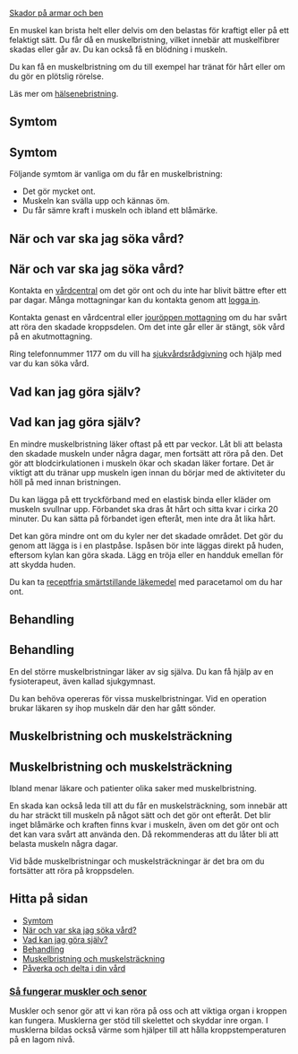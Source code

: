 [Skador på armar och ben](https://www.1177.se/olyckor--skador/skador-pa-armar-och-ben/)

En muskel kan brista helt eller delvis om den belastas för kraftigt eller på ett felaktigt sätt. Du får då en muskelbristning, vilket innebär att muskelfibrer skadas eller går av. Du kan också få en blödning i muskeln.

Du kan få en muskelbristning om du till exempel har tränat för hårt eller om du gör en plötslig rörelse.

Läs mer om [hälsenebristning](https://www.1177.se/olyckor--skador/skador-pa-hander-och-fotter/halsenebristning/).

Symtom
------

Symtom
------

Följande symtom är vanliga om du får en muskelbristning:

*   Det gör mycket ont.
*   Muskeln kan svälla upp och kännas öm.
*   Du får sämre kraft i muskeln och ibland ett blåmärke.

När och var ska jag söka vård?
------------------------------

När och var ska jag söka vård?
------------------------------

Kontakta en [vårdcentral](https://www.1177.se/lankbiblioteket/nationella-lankar/1177---lankar/hitta-vard---forinstallda-sok/hitta-vardcentral-nara-mig/) om det gör ont och du inte har blivit bättre efter ett par dagar. Många mottagningar kan du kontakta genom att [logga in](https://www.1177.se/lankbiblioteket/nationella-lankar/1177---lankar/e-tjanster---behallare/e-tjanster---allman-inloggning/).

Kontakta genast en vårdcentral eller [jouröppen mottagning](https://www.1177.se/lankbiblioteket/nationella-lankar/1177---lankar/hitta-vard---forinstallda-sok/hitta-jourmottagning-nara-mig/) om du har svårt att röra den skadade kroppsdelen. Om det inte går eller är stängt, sök vård på en akutmottagning.

Ring telefonnummer 1177 om du vill ha [sjukvårdsrådgivning](https://www.1177.se/om-1177/nar-du-ringer-1177/nar-du-ringer-1177/) och hjälp med var du kan söka vård.

Vad kan jag göra själv?
-----------------------

Vad kan jag göra själv?
-----------------------

En mindre muskelbristning läker oftast på ett par veckor. Låt bli att belasta den skadade muskeln under några dagar, men fortsätt att röra på den. Det gör att blodcirkulationen i muskeln ökar och skadan läker fortare. Det är viktigt att du tränar upp muskeln igen innan du börjar med de aktiviteter du höll på med innan bristningen.

Du kan lägga på ett tryckförband med en elastisk binda eller kläder om muskeln svullnar upp. Förbandet ska dras åt hårt och sitta kvar i cirka 20 minuter. Du kan sätta på förbandet igen efteråt, men inte dra åt lika hårt.

Det kan göra mindre ont om du kyler ner det skadade området. Det gör du genom att lägga is i en plastpåse. Ispåsen bör inte läggas direkt på huden, eftersom kylan kan göra skada. Lägg en tröja eller en handduk emellan för att skydda huden.

Du kan ta [receptfria smärtstillande läkemedel](https://www.1177.se/undersokning-behandling/behandling-med-lakemedel/lakemedel-utifran-diagnos/receptfria-lakemedel-vid-tillfallig-smarta---vad-ska-jag-valja/) med paracetamol om du har ont.

Behandling
----------

Behandling
----------

En del större muskelbristningar läker av sig själva. Du kan få hjälp av en fysioterapeut, även kallad sjukgymnast.

Du kan behöva opereras för vissa muskelbristningar. Vid en operation brukar läkaren sy ihop muskeln där den har gått sönder.

Muskelbristning och muskelsträckning
------------------------------------

Muskelbristning och muskelsträckning
------------------------------------

Ibland menar läkare och patienter olika saker med muskelbristning.

En skada kan också leda till att du får en muskelsträckning, som innebär att du har sträckt till muskeln på något sätt och det gör ont efteråt. Det blir inget blåmärke och kraften finns kvar i muskeln, även om det gör ont och det kan vara svårt att använda den. Då rekommenderas att du låter bli att belasta muskeln några dagar.

Vid både muskelbristningar och muskelsträckningar är det bra om du fortsätter att röra på kroppsdelen.

Hitta på sidan
--------------

*   [Symtom](https://www.1177.se/olyckor--skador/skador-pa-armar-och-ben/muskelbristning/#section-32716)
*   [När och var ska jag söka vård?](https://www.1177.se/olyckor--skador/skador-pa-armar-och-ben/muskelbristning/#section-32724)
*   [Vad kan jag göra själv?](https://www.1177.se/olyckor--skador/skador-pa-armar-och-ben/muskelbristning/#section-139868)
*   [Behandling](https://www.1177.se/olyckor--skador/skador-pa-armar-och-ben/muskelbristning/#section-32733)
*   [Muskelbristning och muskelsträckning](https://www.1177.se/olyckor--skador/skador-pa-armar-och-ben/muskelbristning/#section-139870)
*   [Påverka och delta i din vård](https://www.1177.se/olyckor--skador/skador-pa-armar-och-ben/muskelbristning/#section-32753)

### [Så fungerar muskler och senor](https://www.1177.se/liv--halsa/sa-fungerar-kroppen/muskler-och-senor/)

Muskler och senor gör att vi kan röra på oss och att viktiga organ i kroppen kan fungera. Musklerna ger stöd till skelettet och skyddar inre organ. I musklerna bildas också värme som hjälper till att hålla kroppstemperaturen på en lagom nivå.